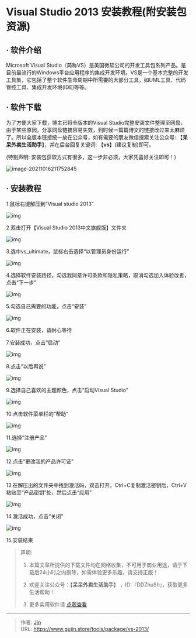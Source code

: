 # Visual Studio 2013 安装教程(附安装包资源)


## · 软件介绍
Microsoft Visual Studio（简称VS）是美国微软公司的开发工具包系列产品。是目前最流行的Windows平台应用程序的集成开发环境。VS是一个基本完整的开发工具集，它包括了整个软件生命周期中所需要的大部分工具，如UML工具、代码管控工具、集成开发环境(IDE)等等。

## · 软件下载
为了方便大家下载，博主已将全版本的Visual Studio完整安装文件整理至网盘，由于某些原因，分享网盘链接容易失效，到时候一篇篇博文的链接改过来太麻烦了。所以全版本链接统一放在公众号，如有需要的朋友微信搜索关注公众号: 【**呆呆外卖生活助手**】，并在后台回复关键词: 【**vs**】(建议复制)即可。

(特别声明: 安装包获取方式有很多，这一步非必须，大家凭喜好关注即可！)

![image-20211016211752845](https://img.gujin.store/img/image-20211016211752845.png)

## · 安装教程

1.鼠标右键解压到“Visual studio 2013”

![img](https://img.gujin.store/img/v2-756207c9367f2bab7e48367f982a5288_720w.png)



2.双击打开【Visual Studio 2013中文旗舰版】文件夹

![img](https://img.gujin.store/img/v2-ad7db78502d1895d6d1934ef17392275_720w.png)

3.选中vs_ultimate，鼠标右击选择“以管理员身份运行”

![img](https://img.gujin.store/img/v2-fba1c2f6c553cf5206b14694b8e6a56d_720w.png)



4.选择软件安装路径，勾选我同意许可条款和隐私策略，取消勾选加入体验改善，点击“下一步”

![img](https://img.gujin.store/img/v2-741604730da9ce2c461eb72dc43b3158_720w.png)

5.勾选自己需要的功能，点击“安装”

![img](https://img.gujin.store/img/v2-252b40ab2bf18cb26771ea937266e9a0_720w.png)

6.软件正在安装，请耐心等待

7.安装成功，点击“启动”

![img](https://img.gujin.store/img/v2-d596a6a7ccc5713993f61bc3b1cf7116_720w.png)



8.点击“以后再说”

![img](https://img.gujin.store/img/v2-b4f489fe95b8599256e1ecca27b9e5bd_720w.png)



9.选择自己喜欢的主题颜色，点击“启动Visual Studio”

![img](https://img.gujin.store/img/v2-9d96034332990a61f47daf61cd8b9b82_720w.png)

10.点击软件菜单栏的“帮助”

![img](https://img.gujin.store/img/v2-a2c4fecf60cfd49f18020bd04860c2cb_720w.png)



11.选择“注册产品”

![img](https://img.gujin.store/img/v2-06cbbea6513d000b9ed27c68a255aac6_720w.png)



12.点击“更改我的产品许可证”

![img](https://img.gujin.store/img/v2-5d3b46d909338b6f7dbc065367ea2609_720w.png)

13.在解压出的文件夹中找到激活码，双击打开，Ctrl+C复制激活密钥后，Ctrl+V粘贴至“产品密钥”处，然后点击“应用”

![img](https://img.gujin.store/img/v2-4f561a410e6290d6fbc98496e893e0d5_720w.png)



14.激活成功，点击“关闭”

![img](https://img.gujin.store/img/v2-37529e86e4225d1b6550f7a530b1aec8_720w.png)

15.安装结束




> 声明: 
>
> 1. 本篇文章所提供的下载文件均在网络收集，不可用于商业用途，请于下载后24小时之内删除，如需体验更多乐趣，请支持正版！
>
> 2. 欢迎关注公众号：【**呆呆外卖生活助手**】 ，ID:『DDZhuSh』，获取更多生活帮助！
>
> 3. 更多实用软件请  [点我查看](/tools)

---

> 作者: [Jin](https://img.gujin.store/img/favicon.ico)  
> URL: https://www.gujin.store/tools/package/vs-2013/  

